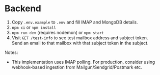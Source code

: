 # Backend

1. Copy `.env.example` to `.env` and fill IMAP and MongoDB details.
2. `npm ci` or `npm install`
3. `npm run dev` (requires nodemon) or `npm start`
4. Visit `GET /test-info` to see test mailbox address and subject token. Send an email to that mailbox with that subject token in the subject.

Notes:
- This implementation uses IMAP polling. For production, consider using webhook-based ingestion from Mailgun/Sendgrid/Postmark etc.
